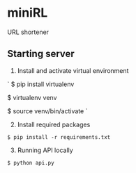 # miniRL
URL shortener


## Starting server

1. Install and activate virtual environment

`
$ pip install virtualenv

$ virtualenv venv

$ source venv/bin/activate
`

2. Install required packages

`
$ pip install -r requirements.txt
`

3. Running API locally

`
$ python api.py
`
